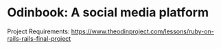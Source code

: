 # Odinbook: A social media platform

Project Requirements: https://www.theodinproject.com/lessons/ruby-on-rails-rails-final-project
